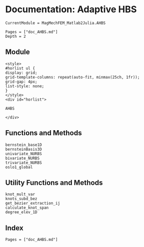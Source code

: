 # Documentation: Adaptive HBS

```@meta
CurrentModule = MagMechFEM_Matlab2Julia.AHBS
```

```@contents
Pages = ["doc_AHBS.md"]
Depth = 2
```

## Module

```@raw html
<style>
#horlist ul {
display: grid;
grid-template-columns: repeat(auto-fit, minmax(25ch, 1fr));
grid-gap: 4px;
list-style: none;
}
</style>
<div id="horlist">
```

```@docs
AHBS
```

```@raw html
</div>
```

## Functions and Methods

```@docs
bernstein_base1D
bernsteinBasis3D
univariate_NURBS
bivariate_NURBS
trivariate_NURBS
oslo1_global
```

## Utility Functions and Methods

```@docs
knot_mult_var
knots_subd_bez
get_bezier_extraction_ij
calculate_knot_span
degree_elev_1D
```

## Index

```@index
Pages = ["doc_AHBS.md"]
```
